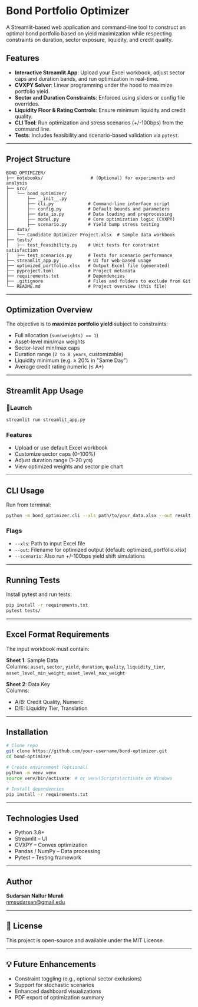 
# Bond Portfolio Optimizer

A Streamlit-based web application and command-line tool to construct an optimal bond portfolio based on yield maximization while respecting constraints on duration, sector exposure, liquidity, and credit quality.

##  Features

- **Interactive Streamlit App**: Upload your Excel workbook, adjust sector caps and duration bands, and run optimization in real-time.
- **CVXPY Solver**: Linear programming under the hood to maximize portfolio yield.
- **Sector and Duration Constraints**: Enforced using sliders or config file overrides.
- **Liquidity Floor & Rating Controls**: Ensure minimum liquidity and credit quality.
- **CLI Tool**: Run optimization and stress scenarios (+/-100bps) from the command line.
- **Tests**: Includes feasibility and scenario-based validation via `pytest`.

---

##  Project Structure

```
BOND_OPTIMIZER/
├── notebooks/                  # (Optional) for experiments and analysis
├── src/
│   └── bond_optimizer/
│       ├── __init__.py
│       ├── cli.py             # Command-line interface script
│       ├── config.py          # Default bounds and parameters
│       ├── data_io.py         # Data loading and preprocessing
│       ├── model.py           # Core optimization logic (CVXPY)
│       ├── scenario.py        # Yield bump stress testing
├── data/
│   └── Candidate Optimizer Project.xlsx  # Sample data workbook
├── tests/
│   ├── test_feasibility.py    # Unit tests for constraint satisfaction
│   ├── test_scenarios.py      # Tests for scenario performance
├── streamlit_app.py           # UI for web-based usage
├── optimized_portfolio.xlsx   # Output Excel file (generated)
├── pyproject.toml             # Project metadata
├── requirements.txt           # Dependencies
├── .gitignore                 # Files and folders to exclude from Git
└── README.md                  # Project overview (this file)
```

---

##  Optimization Overview

The objective is to **maximize portfolio yield** subject to constraints:

- Full allocation (`sum(weights) == 1`)
- Asset-level min/max weights
- Sector-level min/max caps
- Duration range (`2 to 8 years`, customizable)
- Liquidity minimum (e.g. ≥ 20% in "Same Day")
- Average credit rating numeric (≤ A+)

---

##  Streamlit App Usage

### 🔧Launch

```bash
streamlit run streamlit_app.py
```

###  Features

- Upload or use default Excel workbook
- Customize sector caps (0–100%)
- Adjust duration range (1–20 yrs)
- View optimized weights and sector pie chart

---

##  CLI Usage

Run from terminal:

```bash
python -m bond_optimizer.cli --xls path/to/your_data.xlsx --out result.xlsx --scenario
```

### Flags

- `--xls`: Path to input Excel file
- `--out`: Filename for optimized output (default: optimized_portfolio.xlsx)
- `--scenario`: Also run +/-100bps yield shift simulations

---

##  Running Tests

Install pytest and run tests:

```bash
pip install -r requirements.txt
pytest tests/
```

---

##  Excel Format Requirements

The input workbook must contain:

**Sheet 1**: Sample Data  
Columns: `asset`, `sector`, `yield`, `duration`, `quality`, `liquidity_tier`, `asset_level_min_weight`, `asset_level_max_weight`

**Sheet 2**: Data Key  
Columns:  
- A/B: Credit Quality, Numeric  
- D/E: Liquidity Tier, Translation  

---

##  Installation

```bash
# Clone repo
git clone https://github.com/your-username/bond-optimizer.git
cd bond-optimizer

# Create environment (optional)
python -m venv venv
source venv/bin/activate  # or venv\Scripts\activate on Windows

# Install dependencies
pip install -r requirements.txt
```

---

##  Technologies Used

- Python 3.8+
- Streamlit – UI
- CVXPY – Convex optimization
- Pandas / NumPy – Data processing
- Pytest – Testing framework

---

##  Author

**Sudarsan Nallur Murali**  
 nmsudarsan@gmail.edu

---

## 📜 License

This project is open-source and available under the MIT License.

---

## 💡 Future Enhancements

- Constraint toggling (e.g., optional sector exclusions)
- Support for stochastic scenarios
- Enhanced dashboard visualizations
- PDF export of optimization summary
